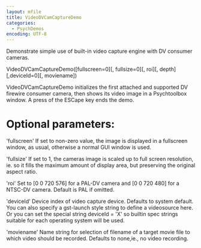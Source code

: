 ```yaml
---
layout: mfile
title: VideoDVCamCaptureDemo
categories:
  - PsychDemos
encoding: UTF-8
---
```


Demonstrate simple use of built-in video capture engine with DV consumer cameras.

VideoDVCamCaptureDemo([fullscreen=0][, fullsize=0][, roi][, depth][,deviceId=0][, moviename])

VideoDVCamCaptureDemo initializes the first attached and supported DV firewire
consumer camera, then shows its video image in a Psychtoolbox window.
A press of the ESCape key ends the demo.

# Optional parameters:

'fullscreen' If set to non-zero value, the image is displayed in a
fullscreen window, as usual, otherwise a normal GUI window is used.

'fullsize' If set to 1, the cameras image is scaled up to full screen
resolution, ie. so it fills the maximum amount of display area, but
preserving the original aspect ratio.

'roi' Set to [0 0 720 576] for a PAL-DV camera and [0 0 720 480] for a NTSC-DV camera.
Default is PAL if omitted.

'deviceId' Device index of video capture device. Defaults to system default. You can
also specify a gst-launch style string to define a videosource here. Or you can set
the special string deviceId = 'X' so builtin spec strings suitable for each operating
system will be used.

'moviename' Name string for selection of filename of a target movie file to
which video should be recorded. Defaults to none,ie., no video recording.
